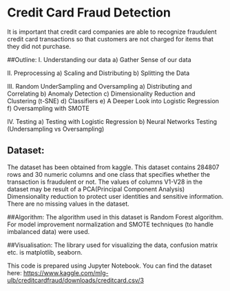 # Credit Card Fraud Detection
It is important that credit card companies are able to recognize fraudulent credit card transactions so that customers are not charged for items that they did not purchase. 

##Outline:
I. Understanding our data
  a) Gather Sense of our data

II. Preprocessing
  a) Scaling and Distributing
  b) Splitting the Data


III. Random UnderSampling and Oversampling
  a) Distributing and Correlating
  b) Anomaly Detection
  c) Dimensionality Reduction and Clustering (t-SNE)
  d) Classifiers
  e) A Deeper Look into Logistic Regression
  f) Oversampling with SMOTE


IV. Testing 
  a) Testing with Logistic Regression
  b) Neural Networks Testing (Undersampling vs Oversampling)

## Dataset: 
The dataset has been obtained from kaggle. This dataset contains 284807 rows and 30 numeric columns and one class that specifies whether the transaction is fraudulent or not. The values of columns V1-V28 in the dataset may be result of a PCA(Principal Component Analysis) Dimensionality reduction to protect user identities and sensitive information. There are no missing values in the dataset.

##Algorithm: 
The algorithm used in this dataset is Random Forest algorithm. For model improvement normalization and SMOTE techniques (to handle imbalanced data) were used.

##Visualisation: 
The library used for visualizing the data, confusion matrix etc. is matplotlib, seaborn.

This code is prepared using Jupyter Notebook.
You can find the dataset here: https://www.kaggle.com/mlg-ulb/creditcardfraud/downloads/creditcard.csv/3

